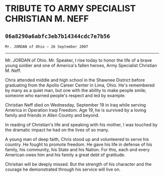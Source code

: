 # TRIBUTE TO ARMY SPECIALIST CHRISTIAN M. NEFF
## `06a8290a6abfc3eb7b14344cdc7e7b56`
`Mr. JORDAN of Ohio — 26 September 2007`

---


Mr. JORDAN of Ohio. Mr. Speaker, I rise today to honor the life of a 
brave young soldier and one of America's fallen heroes, Army Specialist 
Christian M. Neff.

Chris attended middle and high school in the Shawnee District before 
graduating from the Apollo Career Center in Lima, Ohio. He's remembered 
by many as a quiet man, but one with the ability to make people smile; 
someone who earned people's respect and led by example.

Christian Neff died on Wednesday, September 19 in Iraq while serving 
America in Operation Iraqi Freedom. Age 19, he is survived by a loving 
family and friends in Allen County and beyond.

In reading of Christian's life and speaking with his mother, I was 
touched by the dramatic impact he had on the lives of so many.

A young man of deep faith, Chris stood up and volunteered to serve 
his country. He fought to promote freedom. He gave his life in defense 
of his family, his community, his State and his Nation. For this, each 
and every American owes him and his family a great debt of gratitude.

Christian will be deeply missed. But the strength of his character 
and the courage he demonstrated through his service will live on.
